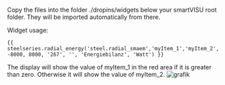 Copy the files into the folder ./dropins/widgets below your smartVISU root folder. They will be imported automatically from there.

Widget usage:
```
{{ steelseries.radial_energy('steel.radial_smaem','myItem_1','myItem_2', -8000, 8000, '267', '', 'Energiebilanz', 'Watt') }}
```
The display will show the value of myItem_1 in the red area if it is greater than zero. Otherwise it will show the value of myItem_2.
![grafik](https://github.com/user-attachments/assets/84f92183-4c80-4a63-aa9c-a3ae218c1d45)
